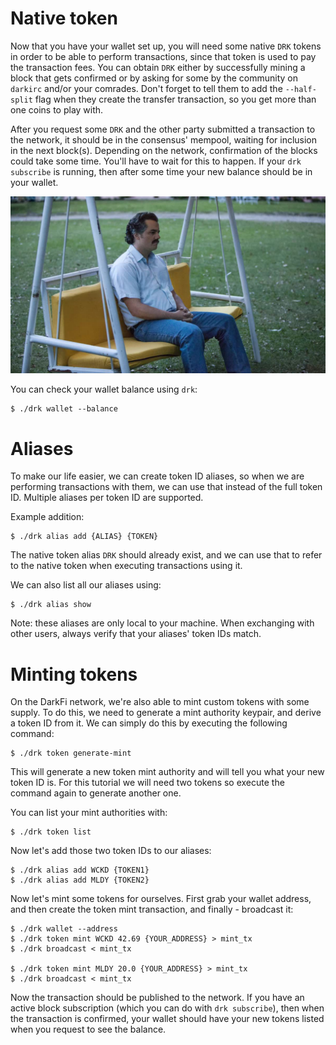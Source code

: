 # Native token

Now that you have your wallet set up, you will need some native `DRK`
tokens in order to be able to perform transactions, since that token
is used to pay the transaction fees. You can obtain `DRK` either by
successfully mining a block that gets confirmed or by asking for some
by the community on `darkirc` and/or your comrades. Don't forget to
tell them to add the `--half-split` flag when they create the transfer
transaction, so you get more than one coins to play with.

After you request some `DRK` and the other party submitted a transaction
to the network, it should be in the consensus' mempool, waiting for
inclusion in the next block(s). Depending on the network, confirmation
of the blocks could take some time. You'll have to wait for this to happen.
If your `drk subscribe` is running, then after some time your new balance
should be in your wallet.

![pablo-waiting0](pablo0.jpg)

You can check your wallet balance using `drk`:

```
$ ./drk wallet --balance
```

# Aliases

To make our life easier, we can create token ID aliases, so when we
are performing transactions with them, we can use that instead of the
full token ID. Multiple aliases per token ID are supported.

Example addition:

```
$ ./drk alias add {ALIAS} {TOKEN}
```

The native token alias `DRK` should already exist, and we can use that
to refer to the native token when executing transactions using it.

We can also list all our aliases using:

```
$ ./drk alias show
```

Note: these aliases are only local to your machine. When exchanging
with other users, always verify that your aliases' token IDs match.

# Minting tokens

On the DarkFi network, we're also able to mint custom tokens with
some supply. To do this, we need to generate a mint authority keypair,
and derive a token ID from it. We can simply do this by executing the
following command:

```
$ ./drk token generate-mint
```

This will generate a new token mint authority and will tell you what
your new token ID is. For this tutorial we will need two tokens so
execute the command again to generate another one.

You can list your mint authorities with:

```
$ ./drk token list
```

Now let's add those two token IDs to our aliases:

```
$ ./drk alias add WCKD {TOKEN1}
$ ./drk alias add MLDY {TOKEN2}
```

Now let's mint some tokens for ourselves. First grab your wallet address,
and then create the token mint transaction, and finally - broadcast it:

```
$ ./drk wallet --address
$ ./drk token mint WCKD 42.69 {YOUR_ADDRESS} > mint_tx
$ ./drk broadcast < mint_tx

$ ./drk token mint MLDY 20.0 {YOUR_ADDRESS} > mint_tx
$ ./drk broadcast < mint_tx
```

Now the transaction should be published to the network. If you have
an active block subscription (which you can do with `drk subscribe`),
then when the transaction is confirmed, your wallet should have your
new tokens listed when you request to see the balance.
